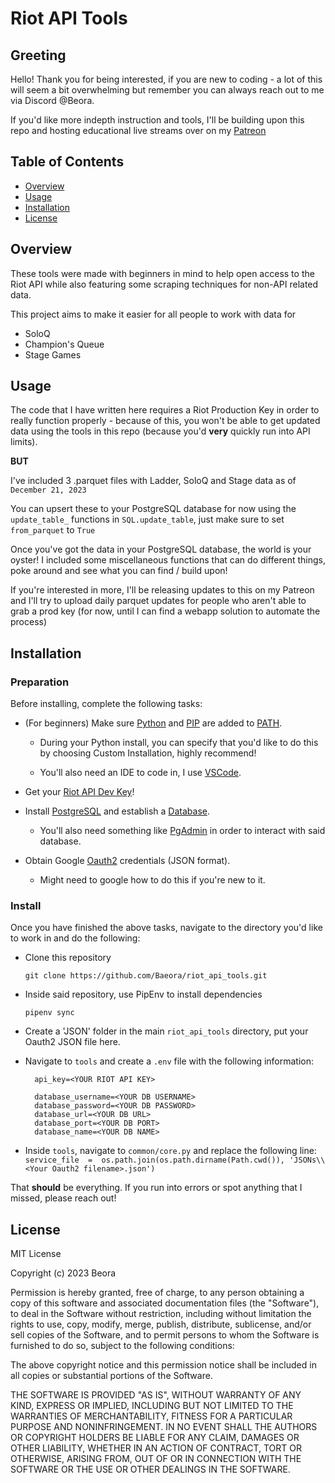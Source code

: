 
# Riot API Tools

## Greeting
Hello! Thank you for being interested, if you are new to coding - a lot of this will seem a bit overwhelming but remember you can always reach out to me via Discord @Beora.

If you'd like more indepth instruction and tools, I'll be building upon this repo and hosting educational live streams over on my [Patreon](https://www.patreon.com/beora)

  
## Table of Contents
- [Overview](#overview)
- [Usage](#usage)
- [Installation](#installation)
- [License](#license)


## Overview
These tools were made with beginners in mind to help open access to the Riot API while also featuring some scraping techniques for non-API related data.

This project aims to make it easier for all people to work with data for

- SoloQ
- Champion's Queue
- Stage Games

## Usage
The code that I have written here requires a Riot Production Key in order to really function properly - because of this, you won't be able to get updated data using the tools in this repo (because you'd **very** quickly run into API limits).

**BUT**

I've included 3 .parquet files with Ladder, SoloQ and Stage data as of `December 21, 2023`

You can upsert these to your PostgreSQL database for now using the `update_table_` functions in `SQL.update_table`, just make sure to set `from_parquet` to `True`

Once you've got the data in your PostgreSQL database, the world is your oyster! I included some miscellaneous functions that can do different things, poke around and see what you can find / build upon!

If you're interested in more, I'll be releasing updates to this on my Patreon and I'll try to upload daily parquet updates for people who aren't able to grab a prod key (for now, until I can find a webapp solution to automate the process)

## Installation

### Preparation
Before installing, complete the following tasks:

- (For beginners) Make sure [Python](https://www.python.org/downloads/) and [PIP](https://www.geeksforgeeks.org/how-to-install-pip-on-windows/) are added to [PATH](https://realpython.com/add-python-to-path/).

	- During your Python install, you can specify that you'd like to do this by choosing Custom Installation, highly recommend!

	- You'll also need an IDE to code in, I use [VSCode](https://code.visualstudio.com/download).

- Get your [Riot API Dev Key](https://developer.riotgames.com/)!

- Install [PostgreSQL](https://www.postgresql.org/download/) and establish a [Database](https://www.youtube.com/results?search_query=how+to+set+up+a+postgres+database).

	- You'll also need something like [PgAdmin](https://www.pgadmin.org/download/) in order to interact with said database.

- Obtain Google [Oauth2](https://console.cloud.google.com/projectselector2/apis/credentials?supportedpurview=project) credentials (JSON format).

	- Might need to google how to do this if you're new to it.

  
### Install
Once you have finished the above tasks, navigate to the directory you'd like to work in and do the following:

- Clone this repository

	```git clone https://github.com/Baeora/riot_api_tools.git```

- Inside said repository, use PipEnv to install dependencies

	```pipenv sync```

- Create a 'JSON' folder in the main `riot_api_tools` directory, put your Oauth2 JSON file here.

- Navigate to `tools` and create a `.env` file with the following information:

		api_key=<YOUR RIOT API KEY>

		database_username=<YOUR DB USERNAME>
		database_password=<YOUR DB PASSWORD>
		database_url=<YOUR DB URL>
		database_port=<YOUR DB PORT>
		database_name=<YOUR DB NAME>

- Inside `tools`, navigate to `common/core.py` and replace the following line:
`service_file  =  os.path.join(os.path.dirname(Path.cwd()), 'JSONs\\<Your Oauth2 filename>.json')`
  
That **should** be everything. If you run into errors or spot anything that I missed, please reach out!

## License
MIT License

Copyright (c) 2023 Beora

Permission is hereby granted, free of charge, to any person obtaining a copy
of this software and associated documentation files (the "Software"), to deal
in the Software without restriction, including without limitation the rights
to use, copy, modify, merge, publish, distribute, sublicense, and/or sell
copies of the Software, and to permit persons to whom the Software is
furnished to do so, subject to the following conditions:

The above copyright notice and this permission notice shall be included in all
copies or substantial portions of the Software.

THE SOFTWARE IS PROVIDED "AS IS", WITHOUT WARRANTY OF ANY KIND, EXPRESS OR
IMPLIED, INCLUDING BUT NOT LIMITED TO THE WARRANTIES OF MERCHANTABILITY,
FITNESS FOR A PARTICULAR PURPOSE AND NONINFRINGEMENT. IN NO EVENT SHALL THE
AUTHORS OR COPYRIGHT HOLDERS BE LIABLE FOR ANY CLAIM, DAMAGES OR OTHER
LIABILITY, WHETHER IN AN ACTION OF CONTRACT, TORT OR OTHERWISE, ARISING FROM,
OUT OF OR IN CONNECTION WITH THE SOFTWARE OR THE USE OR OTHER DEALINGS IN THE
SOFTWARE.